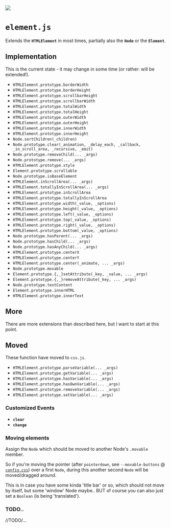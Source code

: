 <img src="https://kekse.biz/github.php?draw&text=`Element`&override=github:v4" />

# **`element.js`**
Extends the **`HTMLElement`** in most times, partially also the **`Node`** or the **`Element`**.

## Implementation
This is the current state - it may change in some time (or rather: will be extended!).

* `HTMLElement.prototype.borderWidth`
* `HTMLElement.prototype.borderHeight`
* `HTMLElement.prototype.scrollbarHeight`
* `HTMLElement.prototype.scrollbarWidth`
* `HTMLElement.prototype.totalWidth`
* `HTMLElement.prototype.totalHeight`
* `HTMLElement.prototype.outerWidth`
* `HTMLElement.prototype.outerHeight`
* `HTMLElement.prototype.innerWidth`
* `HTMLElement.prototype.innerHeight`
* `Node.sortChildren(_children)`
* `Node.prototype.clear(_animation, _delay_each, _callback, _in_scroll_area, _recursive, _emit)`
* `Node.prototype.removeChild(... _args)`
* `Node.prototype.remove(... _args)`
* `HTMLElement.prototype.style`
* `Element.prototype.scrollable`
* `Node.prototype.isBaseElement`
* `HTMLElement.inScrollArea(... _args)`
* `HTMLElement.totallyInScrollArea(... _args)`
* `HTMLElement.prototype.inScrollArea`
* `HTMLElement.prototype.totallyInScrollArea`
* `HTMLElement.prototype.width(_value, _options)`
* `HTMLElement.prototype.height(_value, _options)`
* `HTMLElement.prototype.left(_value, _options)`
* `HTMLElement.prototype.top(_value, _options)`
* `HTMLElement.prototype.right(_value, _options)`
* `HTMLElement.prototype.bottom(_value, _options)`
* `Node.prototype.hasParent(... _args)`
* `Node.prototype.hasChild(... _args)`
* `Node.prototype.hasAnyChild(... _args)`
* `HTMLElement.prototype.centerX`
* `HTMLElement.prototype.centerY`
* `HTMLElement.prototype.center(_animate, ... _args)`
* `Node.prototype.movable`
* `Element.prototype.{,_}setAttribute(_key, _value, ... _args)`
* `Element.prototype.{,_}removeAttribute(_key, ... _args)`
* `Node.prototype.textContent`
* `Element.prototype.innerHTML`
* `HTMLElement.prototype.innerText`

## More
There are more extensions than described here, but I want to start at this point.

## Moved
These function have moved to `css.js`.

* `HTMLElement.prototype.parseVariable(... _args)`
* `HTMLElement.prototype.getVariable(... _args)`
* `HTMLElement.prototype.hasVariable(... _args)`
* `HTMLElement.prototype.hasOwnVariable(... _args)`
* `HTMLElement.prototype.removeVariable(... _args)`
* `HTMLElement.prototype.setVariable(... _args)`

### Customized Events
* **`clear`**
* **`change`**

### Moving elements
Assign the `Node` which should be moved to another Node's `.movable` member.

So if you're moving the pointer (after `pointerdown`, see `--movable-buttons` @ [`config.css`](../../../css/config.css))
over a first `Node`, during this another second `Node` will be moved/dragged around.

This is in case you have some kinda 'title bar' or so, which should not move by itself, but
some 'window' Node maybe.. BUT of course you can also just set a `Boolean` (is being 'translated').

### TODO..
//TODO/...
